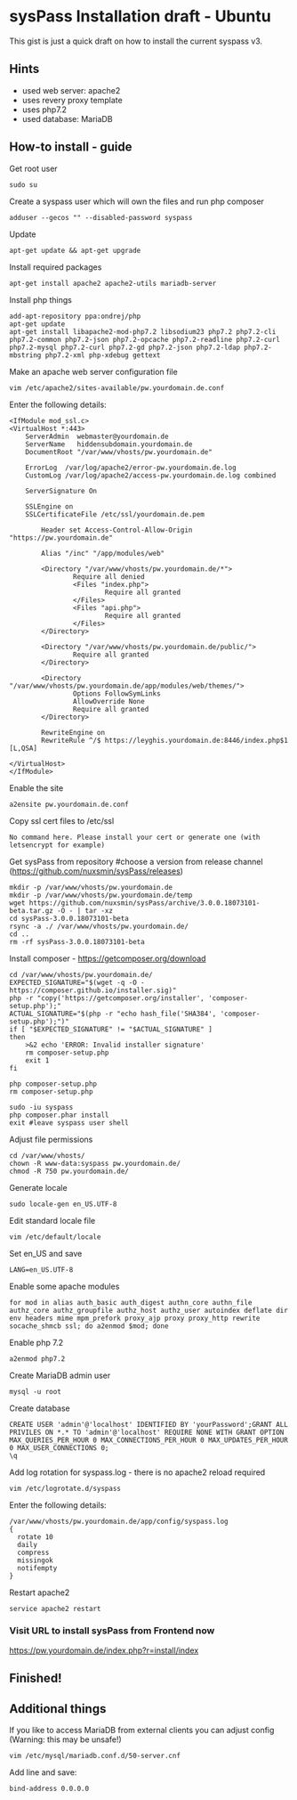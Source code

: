 # sysPass Installation draft - Ubuntu 
This gist is just a quick draft on how to install the current syspass v3.

## Hints
* used web server: apache2
* uses revery proxy template
* uses php7.2
* used database: MariaDB

## How-to install - guide

Get root user
```
sudo su
```

Create a syspass user which will own the files and run php composer
```
adduser --gecos "" --disabled-password syspass
``` 

Update
```
apt-get update && apt-get upgrade
```  
  
Install required packages
```
apt-get install apache2 apache2-utils mariadb-server
```  
  
Install php things
```
add-apt-repository ppa:ondrej/php
apt-get update
apt-get install libapache2-mod-php7.2 libsodium23 php7.2 php7.2-cli php7.2-common php7.2-json php7.2-opcache php7.2-readline php7.2-curl php7.2-mysql php7.2-curl php7.2-gd php7.2-json php7.2-ldap php7.2-mbstring php7.2-xml php-xdebug gettext
```

Make an apache web server configuration file
```
vim /etc/apache2/sites-available/pw.yourdomain.de.conf
```

Enter the following details:
```
<IfModule mod_ssl.c>
<VirtualHost *:443>
    ServerAdmin  webmaster@yourdomain.de
    ServerName   hiddensubdomain.yourdomain.de
    DocumentRoot "/var/www/vhosts/pw.yourdomain.de"
 
    ErrorLog  /var/log/apache2/error-pw.yourdomain.de.log
    CustomLog /var/log/apache2/access-pw.yourdomain.de.log combined
 
    ServerSignature On
 
    SSLEngine on
    SSLCertificateFile /etc/ssl/yourdomain.de.pem
 
        Header set Access-Control-Allow-Origin "https://pw.yourdomain.de"
 
        Alias "/inc" "/app/modules/web"
 
        <Directory "/var/www/vhosts/pw.yourdomain.de/*">
                Require all denied
                <Files "index.php">
                        Require all granted
                </Files>
                <Files "api.php">
                        Require all granted
                </Files>
        </Directory>
 
        <Directory "/var/www/vhosts/pw.yourdomain.de/public/">
                Require all granted
        </Directory>
 
        <Directory "/var/www/vhosts/pw.yourdomain.de/app/modules/web/themes/">
                Options FollowSymLinks
                AllowOverride None
                Require all granted
        </Directory>
 
        RewriteEngine on
        RewriteRule ^/$ https://leyghis.yourdomain.de:8446/index.php$1 [L,QSA]
 
</VirtualHost>
</IfModule>
```

Enable the site
```  
a2ensite pw.yourdomain.de.conf
```  
  
Copy ssl cert files to /etc/ssl
```
No command here. Please install your cert or generate one (with letsencrypt for example)
```

  
Get sysPass from repository #choose a version from release channel (https://github.com/nuxsmin/sysPass/releases)
```  
mkdir -p /var/www/vhosts/pw.yourdomain.de
mkdir -p /var/www/vhosts/pw.yourdomain.de/temp
wget https://github.com/nuxsmin/sysPass/archive/3.0.0.18073101-beta.tar.gz -O - | tar -xz
cd sysPass-3.0.0.18073101-beta
rsync -a ./ /var/www/vhosts/pw.yourdomain.de/
cd ..
rm -rf sysPass-3.0.0.18073101-beta
```
 
Install composer - https://getcomposer.org/download
```
cd /var/www/vhosts/pw.yourdomain.de/
EXPECTED_SIGNATURE="$(wget -q -O - https://composer.github.io/installer.sig)"
php -r "copy('https://getcomposer.org/installer', 'composer-setup.php');"
ACTUAL_SIGNATURE="$(php -r "echo hash_file('SHA384', 'composer-setup.php');")"
if [ "$EXPECTED_SIGNATURE" != "$ACTUAL_SIGNATURE" ]
then
    >&2 echo 'ERROR: Invalid installer signature'
    rm composer-setup.php
    exit 1
fi
  
php composer-setup.php
rm composer-setup.php
 
sudo -iu syspass
php composer.phar install
exit #leave syspass user shell
```

Adjust file permissions
```  
cd /var/www/vhosts/
chown -R www-data:syspass pw.yourdomain.de/
chmod -R 750 pw.yourdomain.de/
``` 
 
Generate locale
```
sudo locale-gen en_US.UTF-8
```

Edit standard locale file
```
vim /etc/default/locale
```

Set en_US and save
```
LANG=en_US.UTF-8
```

Enable some apache modules
```
for mod in alias auth_basic auth_digest authn_core authn_file authz_core authz_groupfile authz_host authz_user autoindex deflate dir env headers mime mpm_prefork proxy_ajp proxy proxy_http rewrite socache_shmcb ssl; do a2enmod $mod; done
```

Enable php 7.2
```   
a2enmod php7.2
```

Create MariaDB admin user
```
mysql -u root
```

Create database
```
CREATE USER 'admin'@'localhost' IDENTIFIED BY 'yourPassword';GRANT ALL PRIVILES ON *.* TO 'admin'@'localhost' REQUIRE NONE WITH GRANT OPTION MAX_QUERIES_PER_HOUR 0 MAX_CONNECTIONS_PER_HOUR 0 MAX_UPDATES_PER_HOUR 0 MAX_USER_CONNECTIONS 0;
\q
```
 
Add log rotation for syspass.log - there is no apache2 reload required
```
vim /etc/logrotate.d/syspass
``` 

Enter the following details: 
```
/var/www/vhosts/pw.yourdomain.de/app/config/syspass.log
{
  rotate 10
  daily
  compress
  missingok
  notifempty
}
```

Restart apache2
```
service apache2 restart
```
 
### Visit URL to install sysPass from Frontend now
https://pw.yourdomain.de/index.php?r=install/index 

## Finished!

## Additional things
If you like to access MariaDB from external clients you can adjust config (Warning: this may be unsafe!)
```	
vim /etc/mysql/mariadb.conf.d/50-server.cnf
```
Add line and save:
```
bind-address 0.0.0.0
```
